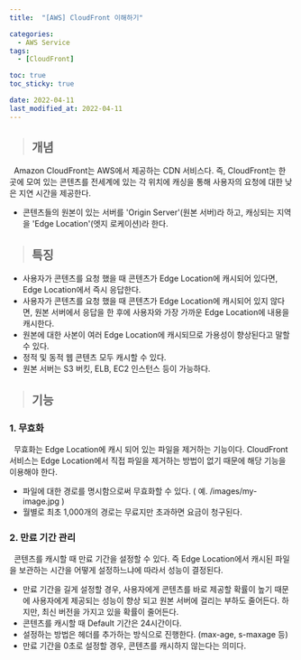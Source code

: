```yaml
---
title:  "[AWS] CloudFront 이해하기"

categories:
  - AWS Service
tags:
  - [CloudFront]

toc: true
toc_sticky: true

date: 2022-04-11
last_modified_at: 2022-04-11
---
```


>## 개념

&nbsp; Amazon CloudFront는 AWS에서 제공하는 CDN 서비스다. 즉, CloudFront는 한 곳에 모여 있는 콘텐츠를 전세계에 있는 각 위치에 캐싱을 통해 사용자의 요청에 대한 낮은 지연 시간을 제공한다. 

- 콘텐츠들의 원본이 있는 서버를 'Origin Server'(원본 서버)라 하고, 캐싱되는 지역을 'Edge Location'(엣지 로케이션)라 한다.


>## 특징

- 사용자가 콘텐츠를 요청 했을 때 콘텐츠가 Edge Location에 캐시되어 있다면, Edge Location에서 즉시 응답한다.
- 사용자가 콘텐츠를 요청 했을 때 콘텐츠가 Edge Location에 캐시되어 있지 않다면, 원본 서버에서 응답을 한 후에 사용자와 가장 가까운 Edge Location에 내용을 캐시한다.
- 원본에 대한 사본이 여러 Edge Location에 캐시되므로 가용성이 향상된다고 말할 수 있다.
- 정적 및 동적 웹 콘텐츠 모두 캐시할 수 있다.
- 원본 서버는 S3 버킷, ELB, EC2 인스턴스 등이 가능하다.

>## 기능

### 1. 무효화

&nbsp; 무효화는 Edge Location에 캐시 되어 있는 파일을 제거하는 기능이다. CloudFront 서비스는 Edge Location에서 직접 파일을 제거하는 방법이 없기 때문에 해당 기능을 이용해야 한다.

- 파일에 대한 경로를 명시함으로써 무효화할 수 있다. ( 예. /images/my-image.jpg )
- 월별로 최초 1,000개의 경로는 무료지만 초과하면 요금이 청구된다.

### 2. 만료 기간 관리

&nbsp; 콘텐츠를 캐시할 때 만료 기간을 설정할 수 있다. 즉 Edge Location에서 캐시된 파일을 보관하는 시간을 어떻게 설정하느냐에 따라서 성능이 결정된다.

- 만료 기간을 길게 설정할 경우, 사용자에게 콘텐츠를 바로 제공할 확률이 높기 때문에 사용자에게 제공되는 성능이 향상 되고 원본 서버에 걸리는 부하도 줄어든다. 하지만, 최신 버전을 가지고 있을 확률이 줄어든다.
- 콘텐츠를 캐시할 때 Default 기간은 24시간이다.
- 설정하는 방법은 헤더를 추가하는 방식으로 진행한다. (max-age, s-maxage 등)
- 만료 기간을 0초로 설정할 경우, 콘텐츠를 캐시하지 않는다는 의미다.